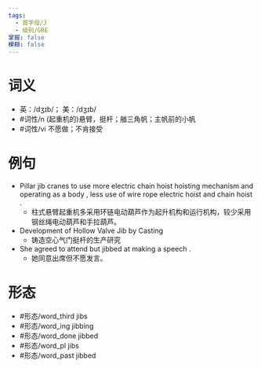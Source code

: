 ```yaml
---
tags:
  - 首字母/J
  - 级别/GRE
掌握: false
模糊: false
---
```

# 词义
- 英：/dʒɪb/； 美：/dʒɪb/
- #词性/n  (起重机的)悬臂，挺杆；艏三角帆；主帆前的小帆
- #词性/vi  不愿做；不肯接受
# 例句
- Pillar jib cranes to use more electric chain hoist hoisting mechanism and operating as a body , less use of wire rope electric hoist and chain hoist .
	- 柱式悬臂起重机多采用环链电动葫芦作为起升机构和运行机构，较少采用钢丝绳电动葫芦和手拉葫芦。
- Development of Hollow Valve Jib by Casting
	- 铸造空心气门挺杆的生产研究
- She agreed to attend but jibbed at making a speech .
	- 她同意出席但不愿发言。
# 形态
- #形态/word_third jibs
- #形态/word_ing jibbing
- #形态/word_done jibbed
- #形态/word_pl jibs
- #形态/word_past jibbed
